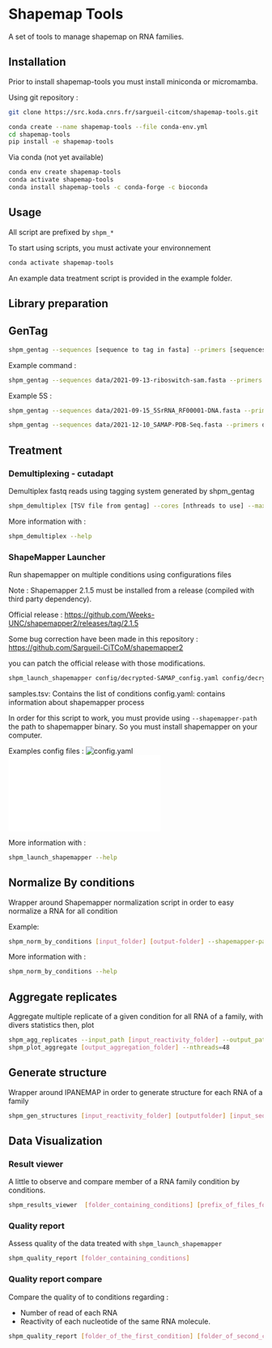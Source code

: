 Shapemap Tools
==============
A set of tools to manage shapemap on RNA families.

## Installation 

Prior to install shapemap-tools you must install miniconda or micromamba.

Using git repository :

```bash
git clone https://src.koda.cnrs.fr/sargueil-citcom/shapemap-tools.git 

conda create --name shapemap-tools --file conda-env.yml
cd shapemap-tools
pip install -e shapemap-tools
```

Via conda (not yet available)

```bash
conda env create shapemap-tools
conda activate shapemap-tools
conda install shapemap-tools -c conda-forge -c bioconda
```

## Usage 

All script are prefixed by `shpm_*`

To start using scripts, you must activate your environnement
```bash
conda activate shapemap-tools
```

An example data treatment script is provided in the example folder.


## Library preparation
## GenTag 

```bash
shpm_gentag --sequences [sequence to tag in fasta] --primers [sequences of primers in fasta] --tags [tags to use in fasta] --prefix [prefix for sequence ids] --output=[Output file].tsv

```

Example command :
```bash
shpm_gentag --sequences data/2021-09-13-riboswitch-sam.fasta --primers data/2021-08-31-primer-aptamer-sam.fasta --tags data/barcodes-10bp-4dist-ashlock.fasta --prefix RIBOSAMN --output=2021-09-15-tagged-riboswitch-sam.tsv
```

Example 5S :
```bash
shpm_gentag --sequences data/2021-09-15_5SrRNA_RF00001-DNA.fasta --primers data/2021-10-11-primer-5SrRNA.fasta --tags data/barcodes-10bp-5dist-ashlock.fasta --prefix rRNA5S --output 2021-10-11-tagged-5SrRNA.tsv
```

```bash
shpm_gentag --sequences data/2021-12-10_SAMAP-PDB-Seq.fasta --primers data/2021-08-31-primer-aptamer-sam.fasta --tags data/barcodes-10bp-5dist-ashlock.fasta --prefix SAMAP-PDB --output output/2021-12-10-tagged-SAMAP-PDB.tsv --remainingtags output/2021-12-10_remain-after-1st-design

```


## Treatment
### Demultiplexing - cutadapt

Demultiplex fastq reads using tagging system generated by shpm_gentag

```bash
shpm_demultiplex [TSV file from gentag] --cores [nthreads to use] --max-errors 1 --output_path [Output folder for demultiplexed reads]  --folder [fastq files folder]
```

More information with :

```bash
shpm_demultiplex --help
```

### ShapeMapper Launcher

Run shapemapper on multiple conditions using configurations files 

Note : Shapemapper 2.1.5 must be installed from a release (compiled with third party dependency). 

Official release : https://github.com/Weeks-UNC/shapemapper2/releases/tag/2.1.5

Some bug correction have been made in this repository : https://github.com/Sargueil-CiTCoM/shapemapper2

you can patch the official release with those modifications.


```bash
shpm_launch_shapemapper config/decrypted-SAMAP_config.yaml config/decrypted-SAMAP_samples.tsv  --shapemapper-path [path to shapemapper dir]/shapemapper --dnerase=True --verbose=True --nthreads=48

```

samples.tsv: Contains the list of conditions
config.yaml: contains information about shapemapper process

In order for this script to work, you must provide using `--shapemapper-path` the path to shapemapper binary. So you must install shapemapper on your computer.

Examples config files :
![config.yaml](example/decrypted/config/decrypted-SAMAP_config.yaml)
![samples.tsv](example/decrypted/config/decrypted-SAMAP_samples.tsv)


More information with :
```bash
shpm_launch_shapemapper --help
```

## Normalize By conditions

Wrapper around Shapemapper normalization script in order to easy normalize a RNA for all condition

Example:
```bash
shpm_norm_by_conditions [input_folder] [output-folder] --shapemapper-path [path to shapemapper dir] --condition-prefix [prefix of molecules] --mode [all, conditions, conditions-reps] --render-figure=False --nthreads=48
```


More information with :
```bash
shpm_norm_by_conditions --help
```


## Aggregate replicates

Aggregate multiple replicate of a given condition for all RNA of a family, with divers statistics
then, plot

```bash
shpm_agg_replicates --input_path [input_reactivity_folder] --output_path [output_aggregation_folder] --config_path config/config.yaml
shpm_plot_aggregate [output_aggregation_folder] --nthreads=48
```


## Generate structure

Wrapper around IPANEMAP in order to generate structure for each RNA of a family

```bash
shpm_gen_structures [input_reactivity_folder] [outputfolder] [input_sequences] --nthreads=24
```

## Data Visualization

### Result viewer

A little to observe and compare member of a RNA family condition by conditions.

```bash
shpm_results_viewer  [folder_containing_conditions] [prefix_of_files_for_this_family]
```


### Quality report 

Assess quality of the data treated with `shpm_launch_shapemapper`

```bash
shpm_quality_report [folder_containing_conditions]
```

### Quality report compare

Compare the quality of to conditions regarding : 
- Number of read of each RNA
- Reactivity of each nucleotide of the same RNA molecule.

```bash
shpm_quality_report [folder_of_the_first_condition] [folder_of_second_condition]
```
